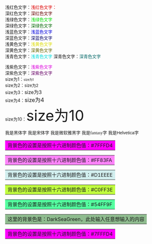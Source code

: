 浅红色文字：<font color="#dd0000">浅红色文字：</font><br /> 深红色文字：<font color="#660000">深红色文字</font><br /> 浅绿色文字：<font color="#00dd00">浅绿色文字</font><br /> 深绿色文字：<font color="#006600">深绿色文字</font><br /> 浅蓝色文字：<font color="#0000dd">浅蓝色文字</font><br /> 深蓝色文字：<font color="#000066">深蓝色文字</font><br /> 浅黄色文字：<font color="#dddd00">浅黄色文字</font><br /> 深黄色文字：<font color="#666600">深黄色文字</font><br /> 浅青色文字：<font color="#00dddd">浅青色文字</font> 深青色文字：<font color="#006666">深青色文字</font>

 浅紫色文字：<font color="#dd00dd">浅紫色文字</font><br /> 深紫色文字：<font color="#660066">深紫色文字</font><br /> size为1：<font size="1">size为1</font><br /> size为2：<font size="2">size为2</font><br /> size为3：<font size="3">size为3</font><br />
size为4：<font size="4">size为4</font><br />
size为10：<font size="10">size为10</font><br /> 

<font face="黑体">我是黑体字</font>
<font face="宋体">我是宋体字</font>
<font face="微软雅黑">我是微软雅黑字</font>
<font face="fantasy">我是fantasy字</font>
<font face="Helvetica">我是Helvetica字</font>

<table>
    <tr>
        <td bgcolor=#FF00FF>背景色的设置是按照十六进制颜色值：#7FFFD4</td>		</tr>
</table>
<table>
    <tr>
        <td bgcolor=#FF83FA>背景色的设置是按照十六进制颜色值：#FF83FA
        </td>
    </tr>
</table>
<table>
    <tr>
        <td bgcolor=#D1EEEE>背景色的设置是按照十六进制颜色值：#D1EEEE
        </td>
    </tr>
</table>
<table>
    <tr>
        <td bgcolor=#C0FF3E>背景色的设置是按照十六进制颜色值：#C0FF3E
        </td>
    </tr>
</table>
<table>
    <tr>
        <td bgcolor=#54FF9F>背景色的设置是按照十六进制颜色值：#54FF9F
        </td>
    </tr>
</table>
<table>
    <tr>
        <td bgcolor=DarkSeaGreen>这里的背景色是：DarkSeaGreen，此处输入任意想输入的内容
        </td>
    </tr>
</table>





<table>
    <tr>
        <td bgcolor=#FF00FF>背景色的设置是按照十六进制颜色值：#7FFFD4</td>		</tr>
</table>
<table>
